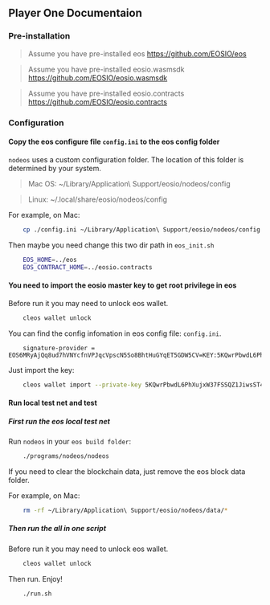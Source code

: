 ## Player One Documentaion

### Pre-installation

> Assume you have pre-installed eos https://github.com/EOSIO/eos

> Assume you have pre-installed eosio.wasmsdk https://github.com/EOSIO/eosio.wasmsdk

> Assume you have pre-installed eosio.contracts https://github.com/EOSIO/eosio.contracts

### Configuration

#### Copy the eos configure file `config.ini` to the eos config folder

`nodeos` uses a custom configuration folder. The location of this folder is determined by your system.

> Mac OS: ~/Library/Application\ Support/eosio/nodeos/config

> Linux: ~/.local/share/eosio/nodeos/config

For example, on Mac:

```bash
    cp ./config.ini ~/Library/Application\ Support/eosio/nodeos/config
```

Then maybe you need change this two dir path in `eos_init.sh`
```bash
    EOS_HOME=../eos
    EOS_CONTRACT_HOME=../eosio.contracts
```

#### You need to import the eosio master key to get root privilege in eos

Before run it you may need to unlock eos wallet.

```bash
    cleos wallet unlock
```
You can find the config infomation in eos config file: `config.ini`.

```config
    signature-provider = EOS6MRyAjQq8ud7hVNYcfnVPJqcVpscN5So8BhtHuGYqET5GDW5CV=KEY:5KQwrPbwdL6PhXujxW37FSSQZ1JiwsST4cqQzDeyXtP79zkvFD3
```

Just import the key:
```bash
    cleos wallet import --private-key 5KQwrPbwdL6PhXujxW37FSSQZ1JiwsST4cqQzDeyXtP79zkvFD3
```

#### Run local test net and test

##### First run the eos local test net

Run `nodeos` in your `eos build folder`:

```bash
    ./programs/nodeos/nodeos
```
If you need to clear the blockchain data, just remove the eos block data folder.

For example, on Mac:
```bash
    rm -rf ~/Library/Application\ Support/eosio/nodeos/data/*
```

##### Then run the all in one script

Before run it you may need to unlock eos wallet.

```bash
    cleos wallet unlock
```

Then run. Enjoy!

```bash
    ./run.sh
```





